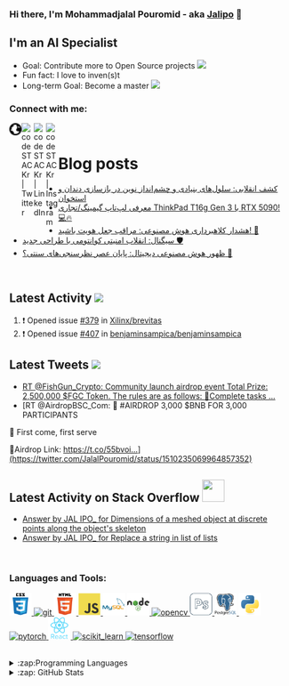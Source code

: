 ### Hi there, I'm Mohammadjalal Pouromid - aka [Jalipo][website] 👋
## I'm an AI Specialist

 
- Goal: Contribute more to Open Source projects <img src="https://media.giphy.com/media/WUlplcMpOCEmTGBtBW/giphy.gif" width="30">
- Fun fact: I love to inven(s)t
- Long-term Goal: Become a master <img src="https://media.giphy.com/media/BMyEGC1ZzwS6W2cc5n/giphy.gif"  width="30" >

### Connect with me:

[<img align="left" alt="codeSTACKr.com" width="22px" src="https://raw.githubusercontent.com/iconic/open-iconic/master/svg/globe.svg" />][website]
[<img align="left" alt="codeSTACKr | Twitter" width="22px" src="https://cdn.jsdelivr.net/npm/simple-icons@v3/icons/twitter.svg" />][twitter]
[<img align="left" alt="codeSTACKr | LinkedIn" width="22px" src="https://cdn.jsdelivr.net/npm/simple-icons@v3/icons/linkedin.svg" />][linkedin]
[<img align="left" alt="codeSTACKr | Instagram" width="22px" src="https://cdn.jsdelivr.net/npm/simple-icons@v3/icons/instagram.svg" />][instagram]

<br />

# Blog posts
<!-- BLOG-POST-LIST:START -->
- [کشف انقلابی: سلول‌های بنیادی و چشم‌انداز نوین در بازسازی دندان و استخوان](https://cyberuni.ir/blog/%DA%A9%D8%B4%D9%81-%D8%A7%D9%86%D9%82%D9%84%D8%A7%D8%A8%DB%8C-%D8%B3%D9%84%D9%88%D9%84%D9%87%D8%A7%DB%8C-%D8%A8%D9%86%DB%8C%D8%A7%D8%AF%DB%8C-%D9%88-%DA%86%D8%B4%D9%85%D8%A7%D9%86%D8%AF%D8%A7%D8%B2-%D9%86%D9%88%DB%8C%D9%86-%D8%AF%D8%B1-%D8%A8%D8%A7%D8%B2%D8%B3%D8%A7%D8%B2%DB%8C-%D8%AF%D9%86%D8%AF%D8%A7%D9%86-%D9%88-%D8%A7%D8%B3%D8%AA%D8%AE%D9%88%D8%A7%D9%86/)
- [معرفی لپ‌تاپ گیمینگ/تجاری ThinkPad T16g Gen 3 با RTX 5090! 💻🔥](https://cyberuni.ir/blog/%D9%85%D8%B9%D8%B1%D9%81%DB%8C-%D9%84%D9%BE%D8%AA%D8%A7%D9%BE-%DA%AF%DB%8C%D9%85%DB%8C%D9%86%DA%AF%D8%AA%D8%AC%D8%A7%D8%B1%DB%8C-thinkpad-t16g-gen-3-%D8%A8%D8%A7-rtx-5090/)
- [هشدار کلاهبرداری هوش مصنوعی: مراقب جعل هویت باشید! 🚨](https://cyberuni.ir/blog/%D9%87%D8%B4%D8%AF%D8%A7%D8%B1-%DA%A9%D9%84%D8%A7%D9%87%D8%A8%D8%B1%D8%AF%D8%A7%D8%B1%DB%8C-%D9%87%D9%88%D8%B4-%D9%85%D8%B5%D9%86%D9%88%D8%B9%DB%8C-%D9%85%D8%B1%D8%A7%D9%82%D8%A8-%D8%AC%D8%B9%D9%84-%D9%87%D9%88%DB%8C%D8%AA-%D8%A8%D8%A7%D8%B4%DB%8C%D8%AF/)
- [سیگنال: انقلاب امنیتی کوانتومی با طراحی جدید 🛡️](https://cyberuni.ir/blog/%D8%B3%DB%8C%DA%AF%D9%86%D8%A7%D9%84-%D8%A7%D9%86%D9%82%D9%84%D8%A7%D8%A8-%D8%A7%D9%85%D9%86%DB%8C%D8%AA%DB%8C-%DA%A9%D9%88%D8%A7%D9%86%D8%AA%D9%88%D9%85%DB%8C-%D8%A8%D8%A7-%D8%B7%D8%B1%D8%A7%D8%AD%DB%8C-%D8%AC%D8%AF%DB%8C%D8%AF/)
- [ظهور هوش مصنوعی دیجیتال: پایان عصر نظرسنجی‌های سنتی؟ 🤖](https://cyberuni.ir/blog/%D8%B8%D9%87%D9%88%D8%B1-%D9%87%D9%88%D8%B4-%D9%85%D8%B5%D9%86%D9%88%D8%B9%DB%8C-%D8%AF%DB%8C%D8%AC%DB%8C%D8%AA%D8%A7%D9%84-%D9%BE%D8%A7%DB%8C%D8%A7%D9%86-%D8%B9%D8%B5%D8%B1-%D9%86%D8%B8%D8%B1%D8%B3%D9%86%D8%AC%DB%8C%D9%87%D8%A7%DB%8C-%D8%B3%D9%86%D8%AA%DB%8C/)
<!-- BLOG-POST-LIST:END -->


<br/>

## Latest Activity <img src="https://raw.githubusercontent.com/innng/innng/master/assets/kyubey.gif" width="80"> 
<!--START_SECTION:activity-->
1. ❗️ Opened issue [#379](https://github.com/Xilinx/brevitas/issues/379) in [Xilinx/brevitas](https://github.com/Xilinx/brevitas)
2. ❗️ Opened issue [#407](https://github.com/benjaminsampica/benjaminsampica/issues/407) in [benjaminsampica/benjaminsampica](https://github.com/benjaminsampica/benjaminsampica)
<!--END_SECTION:activity-->


## Latest Tweets <img src="https://media.giphy.com/media/26BRxIdjE82KNmVJm/giphy.gif" width="30"> 

<!-- TWITTER:START -->
- [RT @FishGun_Crypto: Community launch airdrop event
Total Prize: 2,500,000 $FGC Token. The rules are as follows:
🐡Complete tasks ...](https://twitter.com/JalalPouromid/status/1510434904487743493)
- [RT @AirdropBSC_Com: 🎁 #AIRDROP 3,000 $BNB FOR 3,000 PARTICIPANTS 

🎁 First come, first serve

🔗Airdrop Link: https://t.co/55bvoi...](https://twitter.com/JalalPouromid/status/1510235069964857352)
<!-- TWITTER:END -->

## Latest Activity on Stack Overflow  <img src="https://media.giphy.com/media/ule4vhcY1xEKQ/giphy.gif" height="40" width = '40'> 

<!-- STACKOVERFLOW:START -->
- [Answer by JAL IPO_ for Dimensions of a meshed object at discrete points along the object&#39;s skeleton](https://stackoverflow.com/questions/79000040/dimensions-of-a-meshed-object-at-discrete-points-along-the-objects-skeleton/79051975#79051975)
- [Answer by JAL IPO_ for Replace a string in list of lists](https://stackoverflow.com/questions/13781828/replace-a-string-in-list-of-lists/75055822#75055822)
<!-- STACKOVERFLOW:END -->

<br/>

  <h3 align="left">Languages and Tools:</h3>
<p align="left"> <a href="https://www.w3schools.com/css/" target="_blank"> <img src="https://raw.githubusercontent.com/devicons/devicon/master/icons/css3/css3-original-wordmark.svg" alt="css3" width="40" height="40"/> </a> <a href="https://git-scm.com/" target="_blank"> <img src="https://www.vectorlogo.zone/logos/git-scm/git-scm-icon.svg" alt="git" width="40" height="40"/> </a> <a href="https://www.w3.org/html/" target="_blank"> <img src="https://raw.githubusercontent.com/devicons/devicon/master/icons/html5/html5-original-wordmark.svg" alt="html5" width="40" height="40"/> </a> <a href="https://developer.mozilla.org/en-US/docs/Web/JavaScript" target="_blank"> <img src="https://raw.githubusercontent.com/devicons/devicon/master/icons/javascript/javascript-original.svg" alt="javascript" width="40" height="40"/> </a> <a href="https://www.mysql.com/" target="_blank"> <img src="https://raw.githubusercontent.com/devicons/devicon/master/icons/mysql/mysql-original-wordmark.svg" alt="mysql" width="40" height="40"/> </a> <a href="https://nodejs.org" target="_blank"> <img src="https://raw.githubusercontent.com/devicons/devicon/master/icons/nodejs/nodejs-original-wordmark.svg" alt="nodejs" width="40" height="40"/> </a> <a href="https://opencv.org/" target="_blank"> <img src="https://www.vectorlogo.zone/logos/opencv/opencv-icon.svg" alt="opencv" width="40" height="40"/> </a> <a href="https://www.photoshop.com/en" target="_blank"> <img src="https://raw.githubusercontent.com/devicons/devicon/master/icons/photoshop/photoshop-line.svg" alt="photoshop" width="40" height="40"/> </a> <a href="https://www.postgresql.org" target="_blank"> <img src="https://raw.githubusercontent.com/devicons/devicon/master/icons/postgresql/postgresql-original-wordmark.svg" alt="postgresql" width="40" height="40"/> </a> <a href="https://www.python.org" target="_blank"> <img src="https://raw.githubusercontent.com/devicons/devicon/master/icons/python/python-original.svg" alt="python" width="40" height="40"/> </a> <a href="https://pytorch.org/" target="_blank"> <img src="https://www.vectorlogo.zone/logos/pytorch/pytorch-icon.svg" alt="pytorch" width="40" height="40"/> </a> <a href="https://reactjs.org/" target="_blank"> <img src="https://raw.githubusercontent.com/devicons/devicon/master/icons/react/react-original-wordmark.svg" alt="react" width="40" height="40"/> </a> <a href="https://scikit-learn.org/" target="_blank"> <img src="https://upload.wikimedia.org/wikipedia/commons/0/05/Scikit_learn_logo_small.svg" alt="scikit_learn" width="40" height="40"/> </a> <a href="https://www.tensorflow.org" target="_blank"> <img src="https://www.vectorlogo.zone/logos/tensorflow/tensorflow-icon.svg" alt="tensorflow" width="40" height="40"/> </a> </p>

<br/>



<details>
  <summary>:zap:Programming Languages</summary>

  [![Top Langs](https://github-readme-stats.vercel.app/api/top-langs/?username=iamjalipo)](https://github.com/anuraghazra/github-readme-stats)

</details>

<details>
  <summary>:zap: GitHub Stats</summary>

  <img align="left" alt="jalipo" src="https://github-readme-stats.codestackr.vercel.app/api?username=iamjalipo&theme=vue&show_icons=true&hide_border=true" />

</details>




[website]: https://iamjalipo.github.io/
[twitter]: https://twitter.com/JalalPouromid
[instagram]: https://www.instagram.com/jalipo_/
[linkedin]: https://www.linkedin.com/in/mohammadjalal-pouromid-9568901b0

